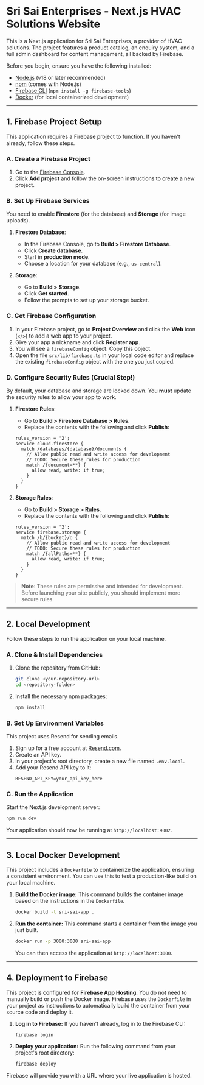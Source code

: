 # Sri Sai Enterprises - Next.js HVAC Solutions Website

This is a Next.js application for Sri Sai Enterprises, a provider of HVAC solutions. The project features a product catalog, an enquiry system, and a full admin dashboard for content management, all backed by Firebase.

Before you begin, ensure you have the following installed:
- [Node.js](https://nodejs.org/) (v18 or later recommended)
- [npm](https://www.npmjs.com/) (comes with Node.js)
- [Firebase CLI](https://firebase.google.com/docs/cli#install_the_cli) (`npm install -g firebase-tools`)
- [Docker](https://www.docker.com/products/docker-desktop/) (for local containerized development)

---

## 1. Firebase Project Setup

This application requires a Firebase project to function. If you haven't already, follow these steps.

### A. Create a Firebase Project

1. Go to the [Firebase Console](https://console.firebase.google.com/).
2. Click **Add project** and follow the on-screen instructions to create a new project.

### B. Set Up Firebase Services

You need to enable **Firestore** (for the database) and **Storage** (for image uploads).

1.  **Firestore Database**:
    *   In the Firebase Console, go to **Build > Firestore Database**.
    *   Click **Create database**.
    *   Start in **production mode**.
    *   Choose a location for your database (e.g., `us-central`).

2.  **Storage**:
    *   Go to **Build > Storage**.
    *   Click **Get started**.
    *   Follow the prompts to set up your storage bucket.

### C. Get Firebase Configuration

1. In your Firebase project, go to **Project Overview** and click the **Web** icon (`</>`) to add a web app to your project.
2. Give your app a nickname and click **Register app**.
3. You will see a `firebaseConfig` object. Copy this object.
4. Open the file `src/lib/firebase.ts` in your local code editor and replace the existing `firebaseConfig` object with the one you just copied.

### D. Configure Security Rules (Crucial Step!)

By default, your database and storage are locked down. You **must** update the security rules to allow your app to work.

1.  **Firestore Rules**:
    *   Go to **Build > Firestore Database > Rules**.
    *   Replace the contents with the following and click **Publish**:
    ```
    rules_version = '2';
    service cloud.firestore {
      match /databases/{database}/documents {
        // Allow public read and write access for development
        // TODO: Secure these rules for production
        match /{document=**} {
          allow read, write: if true;
        }
      }
    }
    ```

2.  **Storage Rules**:
    *   Go to **Build > Storage > Rules**.
    *   Replace the contents with the following and click **Publish**:
    ```
    rules_version = '2';
    service firebase.storage {
      match /b/{bucket}/o {
        // Allow public read and write access for development
        // TODO: Secure these rules for production
        match /{allPaths=**} {
          allow read, write: if true;
        }
      }
    }
    ```
> **Note**: These rules are permissive and intended for development. Before launching your site publicly, you should implement more secure rules.

---

## 2. Local Development

Follow these steps to run the application on your local machine.

### A. Clone & Install Dependencies

1.  Clone the repository from GitHub:
    ```bash
    git clone <your-repository-url>
    cd <repository-folder>
    ```

2.  Install the necessary npm packages:
    ```bash
    npm install
    ```

### B. Set Up Environment Variables

This project uses Resend for sending emails.
1. Sign up for a free account at [Resend.com](https://resend.com).
2. Create an API key.
3. In your project's root directory, create a new file named `.env.local`.
4. Add your Resend API key to it:
   ```
   RESEND_API_KEY=your_api_key_here
   ```

### C. Run the Application

Start the Next.js development server:
```bash
npm run dev
```
Your application should now be running at `http://localhost:9002`.

---

## 3. Local Docker Development

This project includes a `Dockerfile` to containerize the application, ensuring a consistent environment. You can use this to test a production-like build on your local machine.

1.  **Build the Docker image:**
    This command builds the container image based on the instructions in the `Dockerfile`.
    ```bash
    docker build -t sri-sai-app .
    ```

2.  **Run the container:**
    This command starts a container from the image you just built.
    ```bash
    docker run -p 3000:3000 sri-sai-app
    ```
    You can then access the application at `http://localhost:3000`.

---

## 4. Deployment to Firebase

This project is configured for **Firebase App Hosting**. You do not need to manually build or push the Docker image. Firebase uses the `Dockerfile` in your project as instructions to automatically build the container from your source code and deploy it.

1.  **Log in to Firebase:**
    If you haven't already, log in to the Firebase CLI:
    ```bash
    firebase login
    ```

2.  **Deploy your application:**
    Run the following command from your project's root directory:
    ```bash
    firebase deploy
    ```

Firebase will provide you with a URL where your live application is hosted.
